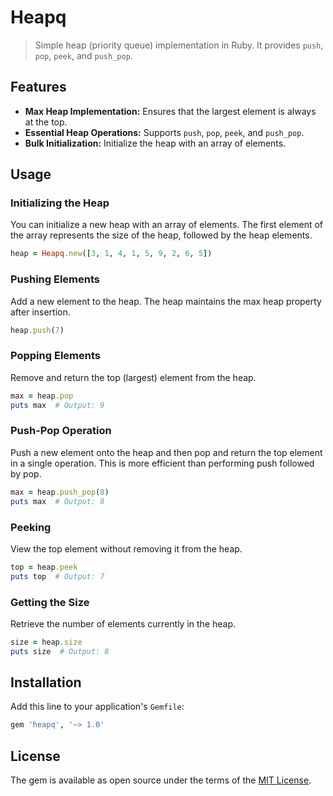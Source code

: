 # Heapq

> Simple heap (priority queue) implementation in Ruby. It provides `push`, `pop`, `peek`, and `push_pop`.

## Features

- **Max Heap Implementation:** Ensures that the largest element is always at the top.
- **Essential Heap Operations:** Supports `push`, `pop`, `peek`, and `push_pop`.
- **Bulk Initialization:** Initialize the heap with an array of elements.

## Usage
### Initializing the Heap

You can initialize a new heap with an array of elements. The first element of the array represents the size of the heap, followed by the heap elements.

```ruby
heap = Heapq.new([3, 1, 4, 1, 5, 9, 2, 6, 5])
```

### Pushing Elements
Add a new element to the heap. The heap maintains the max heap property after insertion.

```ruby
heap.push(7)
```

### Popping Elements
Remove and return the top (largest) element from the heap.

```ruby
max = heap.pop
puts max  # Output: 9
```

### Push-Pop Operation
Push a new element onto the heap and then pop and return the top element in a single operation. This is more efficient than performing push followed by pop.

```ruby
max = heap.push_pop(8)
puts max  # Output: 8
```

### Peeking
View the top element without removing it from the heap.

```ruby
top = heap.peek
puts top  # Output: 7
```

### Getting the Size
Retrieve the number of elements currently in the heap.

```ruby
size = heap.size
puts size  # Output: 8
```

## Installation

Add this line to your application's `Gemfile`:

```ruby
gem 'heapq', '~> 1.0'
```

## License

The gem is available as open source under the terms of the [MIT License](http://opensource.org/licenses/MIT).
